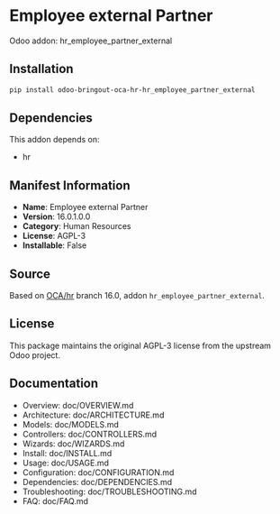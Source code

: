 # Employee external Partner

Odoo addon: hr_employee_partner_external

## Installation

```bash
pip install odoo-bringout-oca-hr-hr_employee_partner_external
```

## Dependencies

This addon depends on:
- hr

## Manifest Information

- **Name**: Employee external Partner
- **Version**: 16.0.1.0.0
- **Category**: Human Resources
- **License**: AGPL-3
- **Installable**: False

## Source

Based on [OCA/hr](https://github.com/OCA/hr) branch 16.0, addon `hr_employee_partner_external`.

## License

This package maintains the original AGPL-3 license from the upstream Odoo project.

## Documentation

- Overview: doc/OVERVIEW.md
- Architecture: doc/ARCHITECTURE.md
- Models: doc/MODELS.md
- Controllers: doc/CONTROLLERS.md
- Wizards: doc/WIZARDS.md
- Install: doc/INSTALL.md
- Usage: doc/USAGE.md
- Configuration: doc/CONFIGURATION.md
- Dependencies: doc/DEPENDENCIES.md
- Troubleshooting: doc/TROUBLESHOOTING.md
- FAQ: doc/FAQ.md
